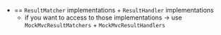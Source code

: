 * == `ResultMatcher` implementations + `ResultHandler` implementations
  * if you want to access to those implementations -> use `MockMvcResultMatchers` + `MockMvcResultHandlers`